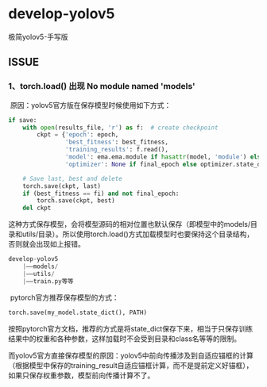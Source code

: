 # develop-yolov5

极简yolov5-手写版



## ISSUE

### 1、torch.load() 出现 No module named 'models'

​	原因：yolov5官方版在保存模型时候使用如下方式：

``` Python
if save:
    with open(results_file, 'r') as f:  # create checkpoint
        ckpt = {'epoch': epoch,
                'best_fitness': best_fitness,
                'training_results': f.read(),
                'model': ema.ema.module if hasattr(model, 'module') else ema.ema,
                'optimizer': None if final_epoch else optimizer.state_dict()}

    # Save last, best and delete
    torch.save(ckpt, last)
    if (best_fitness == fi) and not final_epoch:
        torch.save(ckpt, best)
    del ckpt
```

​	这种方式保存模型，会将模型源码的相对位置也默认保存（即模型中的models/目录和utils/目录）。所以使用torch.load()方式加载模型时也要保持这个目录结构，否则就会出现如上报错。

``` python
develop-yolov5
	|——models/
	|——utils/
	|——train.py等等
```

​	pytorch官方推荐保存模型的方式：

```python
torch.save(my_model.state_dict(), PATH)
```

​	按照pytorch官方文档，推荐的方式是将state_dict保存下来，相当于只保存训练结果中的权重和各种参数，这样加载时不会受到目录和class名等等的限制。

​	而yolov5官方直接保存模型的原因：yolov5中前向传播涉及到自适应锚框的计算（根据模型中保存的training_result自适应锚框计算，而不是提前定义好锚框），如果只保存权重参数，模型前向传播计算不了。



